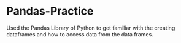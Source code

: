 # Pandas-Practice
Used the Pandas Library of Python to get familiar with the creating dataframes and how to access data from the data frames.
